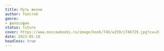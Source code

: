 ```yaml
---
title: Путь жизни
author: Толстой
genre:
- философия
status: future
cover: https://www.moscowbooks.ru/image/book/746/w259/i746729.jpg?cu=20220317093111
date: 2023-05-18
headless: true
---
```


